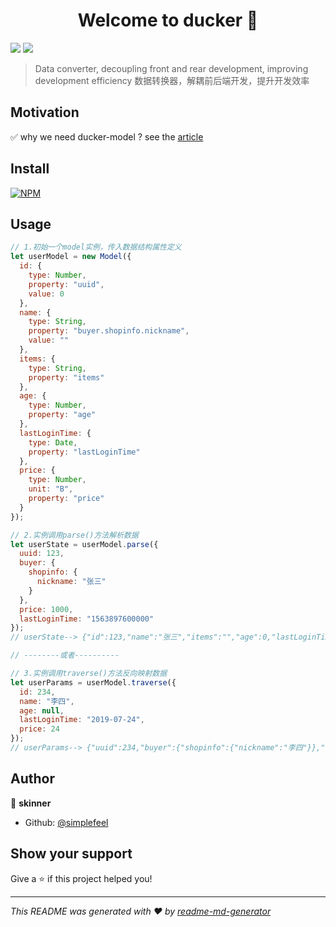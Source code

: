 <h1 align="center">Welcome to ducker 👋</h1>
<p>
  <img src="https://img.shields.io/badge/version-0.0.1-blue.svg?cacheSeconds=2592000" />
  <img src="https://badgen.net/badgesize/normal/https://raw.githubusercontent.com/simplefeel/ducker-model/master/dist/ducker.es5.js">
</p>

> Data converter, decoupling front and rear development, improving development efficiency 数据转换器，解耦前后端开发，提升开发效率

## Motivation
✅ why we need ducker-model ? see the [article](https://mp.weixin.qq.com/s/q6xybux0fhrUz5HE5TY0aA) 

## Install
[![NPM](https://nodei.co/npm/ducker-model.png)](https://nodei.co/npm/ducker-model/)

## Usage

```js
// 1.初始一个model实例，传入数据结构属性定义
let userModel = new Model({
  id: {
    type: Number,
    property: "uuid",
    value: 0
  },
  name: {
    type: String,
    property: "buyer.shopinfo.nickname",
    value: ""
  },
  items: {
    type: String,
    property: "items"
  },
  age: {
    type: Number,
    property: "age"
  },
  lastLoginTime: {
    type: Date,
    property: "lastLoginTime"
  },
  price: {
    type: Number,
    unit: "B",
    property: "price"
  }
});

// 2.实例调用parse()方法解析数据
let userState = userModel.parse({
  uuid: 123,
  buyer: {
    shopinfo: {
      nickname: "张三"
    }
  },
  price: 1000,
  lastLoginTime: "1563897600000"
});
// userState--> {"id":123,"name":"张三","items":"","age":0,"lastLoginTime":"2019-07-24","price":10}

// --------或者----------

// 3.实例调用traverse()方法反向映射数据
let userParams = userModel.traverse({
  id: 234,
  name: "李四",
  age: null,
  lastLoginTime: "2019-07-24",
  price: 24
});
// userParams--> {"uuid":234,"buyer":{"shopinfo":{"nickname":"李四"}},"lastLoginTime":1563897600000,"price":2400}
```

## Author

👤 **skinner**

- Github: [@simplefeel](https://github.com/simplefeel)

## Show your support

Give a ⭐️ if this project helped you!

---

_This README was generated with ❤️ by [readme-md-generator](https://github.com/kefranabg/readme-md-generator)_
